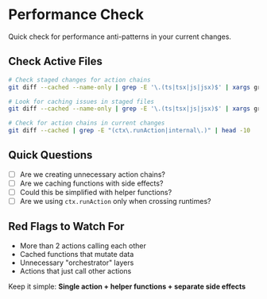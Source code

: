 # Performance Check

Quick check for performance anti-patterns in your current changes.

## Check Active Files

```bash
# Check staged changes for action chains
git diff --cached --name-only | grep -E '\.(ts|tsx|js|jsx)$' | xargs grep -l "ctx\.runAction"

# Look for caching issues in staged files
git diff --cached --name-only | grep -E '\.(ts|tsx|js|jsx)$' | xargs grep -l "ActionCache"

# Check for action chains in current changes
git diff --cached | grep -E "(ctx\.runAction|internal\.)" | head -10
```

## Quick Questions

- [ ] Are we creating unnecessary action chains?
- [ ] Are we caching functions with side effects?
- [ ] Could this be simplified with helper functions?
- [ ] Are we using `ctx.runAction` only when crossing runtimes?

## Red Flags to Watch For

- More than 2 actions calling each other
- Cached functions that mutate data
- Unnecessary "orchestrator" layers
- Actions that just call other actions

Keep it simple: **Single action + helper functions + separate side effects**

